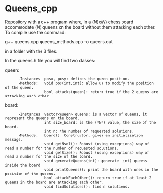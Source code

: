 # Queens_cpp
Repository with a c++ program where, in a (*N*)x(*N*) chess board  accommodate (*N*) queens on the board without them attacking each other.
To compile use the command:

g++ queens.cpp queens_methods.cpp -o queens.out

in a folder with the 3 files.

In the queens.h file you will find two classes:

  queen: 
  
          -Instances: posx, posy: defines the queen position.
          -Methods:   void pos(int,int): allow us to modify the position of the queen.
                      bool attacks(queen): return true if the 2 queens are attacking each other.
                      
  board:      
  
          -Instances: vector<queen> queens: is a vector of queens, it represent the queens on the board.
                      int size_board: is the (*N*) value, the size of the board.
                      int n: the number of requested solutions.
          -Methods:   board(): Constructor, gives an initialization message.
                      void getNsol(): Robust (using exceptions) way of read a number for the number of requested solutions.
                      void getSize(): Robust (using exceptions) way of read a number for the size of the board.
                      void generateQueens(int): generate (int) queens inside the board.
                      void printQueens(): print the board with ones in the position of the queens.
                      bool attackEachOther(): return true if at least 2 queens in the board are attacking each other.
                      void findSolutions(): find n solutions.
